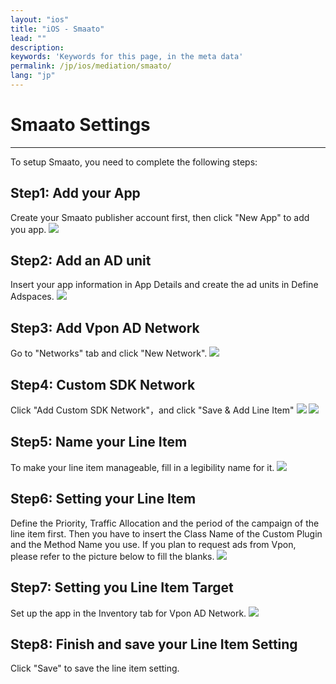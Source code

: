 ```yaml
---
layout: "ios"
title: "iOS - Smaato"
lead: ""
description:
keywords: 'Keywords for this page, in the meta data'
permalink: /jp/ios/mediation/smaato/
lang: "jp"
---
```

# Smaato Settings
---
To setup Smaato, you need to complete the following steps:

## Step1: Add your App
Create your Smaato publisher account first, then click "New App" to add you app.
![][1]

## Step2: Add an AD unit
Insert your app information in App Details and create the ad units in Define Adspaces.
![][2]

## Step3: Add Vpon AD Network
Go to "Networks" tab and click "New Network".
![][3]

## Step4: Custom SDK Network
Click "Add Custom SDK Network"，and click "Save & Add Line Item"
![][4]
![][5]

## Step5: Name your Line Item
To make your line item manageable, fill in a legibility name for it.
![][6]

## Step6: Setting your Line Item
Define the Priority, Traffic Allocation and the period of the campaign of the line item first. Then you have to insert the Class Name of the Custom Plugin and the Method Name you use. If you plan to request ads from Vpon, please refer to the picture below to fill the blanks.
![][7]

## Step7: Setting you Line Item Target
Set up the app in the Inventory tab for Vpon AD Network.
![][8]

## Step8: Finish and save your Line Item Setting
Click "Save" to save the line item setting.


  [1]: {{site.imgurl}}/Smaato_001.png
  [2]: {{site.imgurl}}/Smaato_011.png
  [3]: {{site.imgurl}}/Smaato_003.png
  [4]: {{site.imgurl}}/Smaato_004.png
  [5]: {{site.imgurl}}/Smaato_005.png
  [6]: {{site.imgurl}}/Smaato_006.png
  [7]: {{site.imgurl}}/Smaato_012.png
  [8]: {{site.imgurl}}/Smaato_014.png
